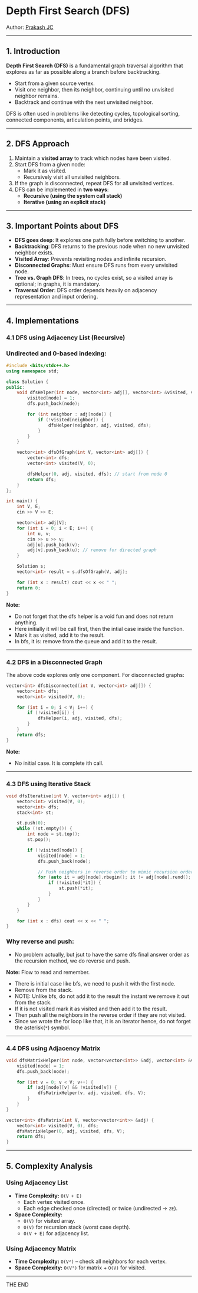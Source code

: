 # Depth First Search (DFS)

Author: [Prakash JC](https://prakash079513.github.io/)

---

## 1. Introduction

**Depth First Search (DFS)** is a fundamental graph traversal algorithm that explores as far as possible along a branch before backtracking.

- Start from a given source vertex.
- Visit one neighbor, then its neighbor, continuing until no unvisited neighbor remains.
- Backtrack and continue with the next unvisited neighbor.

DFS is often used in problems like detecting cycles, topological sorting, connected components, articulation points, and bridges.

---

## 2. DFS Approach

1. Maintain a **visited array** to track which nodes have been visited.
2. Start DFS from a given node:
   - Mark it as visited.
   - Recursively visit all unvisited neighbors.
3. If the graph is disconnected, repeat DFS for all unvisited vertices.
4. DFS can be implemented in **two ways**:
   - **Recursive (using the system call stack)**
   - **Iterative (using an explicit stack)**

---

## 3. Important Points about DFS

- **DFS goes deep**: It explores one path fully before switching to another.
- **Backtracking**: DFS returns to the previous node when no new unvisited neighbor exists.
- **Visited Array**: Prevents revisiting nodes and infinite recursion.
- **Disconnected Graphs**: Must ensure DFS runs from every unvisited node.
- **Tree vs. Graph DFS**: In trees, no cycles exist, so a visited array is optional; in graphs, it is mandatory.
- **Traversal Order**: DFS order depends heavily on adjacency representation and input ordering.

---

## 4. Implementations

### 4.1 DFS using Adjacency List (Recursive)

### Undirected and 0-based indexing:

```cpp
#include <bits/stdc++.h>
using namespace std;

class Solution {
public:
    void dfsHelper(int node, vector<int> adj[], vector<int> &visited, vector<int> &dfs) {
        visited[node] = 1;
        dfs.push_back(node);

        for (int neighbor : adj[node]) {
            if (!visited[neighbor]) {
                dfsHelper(neighbor, adj, visited, dfs);
            }
        }
    }

    vector<int> dfsOfGraph(int V, vector<int> adj[]) {
        vector<int> dfs;
        vector<int> visited(V, 0);

        dfsHelper(0, adj, visited, dfs); // start from node 0
        return dfs;
    }
};

int main() {
    int V, E;
    cin >> V >> E;

    vector<int> adj[V];
    for (int i = 0; i < E; i++) {
        int u, v;
        cin >> u >> v;
        adj[u].push_back(v);
        adj[v].push_back(u); // remove for directed graph
    }

    Solution s;
    vector<int> result = s.dfsOfGraph(V, adj);

    for (int x : result) cout << x << " ";
    return 0;
}
```

**Note:**

- Do not forget that the dfs helper is a void fun and does not return anything.
- Here initially it will be call first, then the intial case inside the function.
- Mark it as visited, add it to the result.
- In bfs, it is: remove from the queue and add it to the result.

---

### 4.2 DFS in a Disconnected Graph

The above code explores only one component. For disconnected graphs:

```cpp
vector<int> dfsDisconnected(int V, vector<int> adj[]) {
    vector<int> dfs;
    vector<int> visited(V, 0);

    for (int i = 0; i < V; i++) {
        if (!visited[i]) {
            dfsHelper(i, adj, visited, dfs);
        }
    }
    return dfs;
}
```

**Note:**

- No initial case. It is complete ith call.

---

### 4.3 DFS using Iterative Stack

```cpp
void dfsIterative(int V, vector<int> adj[]) {
    vector<int> visited(V, 0);
    vector<int> dfs;
    stack<int> st;

    st.push(0);
    while (!st.empty()) {
        int node = st.top();
        st.pop();

        if (!visited[node]) {
            visited[node] = 1;
            dfs.push_back(node);

            // Push neighbors in reverse order to mimic recursion order
            for (auto it = adj[node].rbegin(); it != adj[node].rend(); it++) {
                if (!visited[*it]) {
                    st.push(*it);
                }
            }
        }
    }

    for (int x : dfs) cout << x << " ";
}
```

### Why reverse and push:

- No problem actually, but jsut to have the same dfs final answer order as the recursion method, we do reverse and push.

**Note:** Flow to read and remember.

- There is initial case like bfs, we need to push it with the first node.
- Remove from the stack.
- NOTE: Unlike bfs, do not add it to the result the instant we remove it out from the stack.
- If it is not visited mark it as visited and then add it to the result.
- Then push all the neighbors in the reverse order if they are not visited.
- Since we wrote the for loop like that, it is an iterator hence, do not forget the asterisk(`*`) symbol.

---

### 4.4 DFS using Adjacency Matrix

```cpp
void dfsMatrixHelper(int node, vector<vector<int>> &adj, vector<int> &visited, vector<int> &dfs, int V) {
    visited[node] = 1;
    dfs.push_back(node);

    for (int v = 0; v < V; v++) {
        if (adj[node][v] && !visited[v]) {
            dfsMatrixHelper(v, adj, visited, dfs, V);
        }
    }
}

vector<int> dfsMatrix(int V, vector<vector<int>> &adj) {
    vector<int> visited(V, 0), dfs;
    dfsMatrixHelper(0, adj, visited, dfs, V);
    return dfs;
}
```

---

## 5. Complexity Analysis

### Using Adjacency List

- **Time Complexity:** `O(V + E)`
  - Each vertex visited once.
  - Each edge checked once (directed) or twice (undirected → `2E`).
- **Space Complexity:**
  - `O(V)` for visited array.
  - `O(V)` for recursion stack (worst case depth).
  - `O(V + E)` for adjacency list.

### Using Adjacency Matrix

- **Time Complexity:** `O(V²)` – check all neighbors for each vertex.
- **Space Complexity:** `O(V²)` for matrix + `O(V)` for visited.

---

THE END
